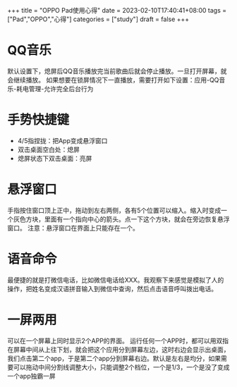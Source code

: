 +++
title = "OPPO Pad使用心得"
date = 2023-02-10T17:40:41+08:00
tags = ["Pad","OPPO","心得"]
categories = ["study"]
draft = false
+++

# QQ音乐
默认设置下，熄屏后QQ音乐播放完当前歌曲后就会停止播放。一旦打开屏幕，就会继续播放。
如果想要在锁屏情况下一直播放，需要打开如下设置：应用-QQ音乐-耗电管理-允许完全后台行为

# 手势快捷键

- 4/5指捏拢：把App变成悬浮窗口
- 双击桌面空白处：熄屏
- 熄屏状态下双击桌面：亮屏

# 悬浮窗口
手指按住窗口顶上正中，拖动到左右两侧，各有5个位置可以缩入。缩入时变成一个灰色方块，里面有一个指向中心的箭头。点一下这个方块，就会在旁边恢复悬浮窗口。
注意：悬浮窗口在界面上只能存在一个。

# 语音命令
最便捷的就是打微信电话，比如微信电话给XXX。我观察下来感觉是模拟了人的操作，把姓名变成汉语拼音输入到微信中查询，然后点击语音呼叫拨出电话。

# 一屏两用
可以在一个屏幕上同时显示2个APP的界面。
运行任何一个APP时，都可以用双指在屏幕中间从上往下划，就会把这个应用分到屏幕左边，这时右边会显示出桌面，我们点击第二个app，于是第二个app分到屏幕右边。默认是左右是均分，如果需要可以拖动中间分割线调整大小，只能调整2个档位，一个是1/3，一个是没了变成一个app独霸一屏
